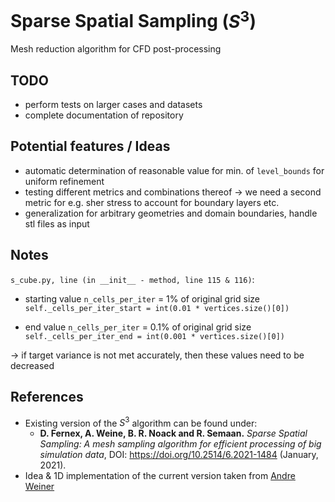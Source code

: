 # Sparse Spatial Sampling ($S^3$)
Mesh reduction algorithm for CFD post-processing

## TODO
- perform tests on larger cases and datasets
- complete documentation of repository

## Potential features / Ideas
- automatic determination of reasonable value for min. of `level_bounds` for uniform refinement
- testing different metrics and combinations thereof -> we need a second metric for e.g. sher stress to account
for boundary layers etc.
- generalization for arbitrary geometries and domain boundaries, handle stl files as input

## Notes
`s_cube.py, line (in __init__ - method, line 115 & 116)`:  
- starting value `n_cells_per_iter` = 1% of original grid size  
`self._cells_per_iter_start = int(0.01 * vertices.size()[0])`


- end value `n_cells_per_iter` = 0.1% of original grid size  
`self._cells_per_iter_end = int(0.001 * vertices.size()[0])`

-> if target variance is not met accurately, then these values need to be decreased

## References
- Existing version of the $S^3$ algorithm can be found under: 
  - **D. Fernex, A. Weine, B. R. Noack and R. Semaan.** *Sparse Spatial Sampling: A mesh sampling algorithm for efficient 
  processing of big simulation data*, DOI: https://doi.org/10.2514/6.2021-1484 (January, 2021).
- Idea & 1D implementation of the current version taken from [Andre Weiner](https://github.com/AndreWeiner)
